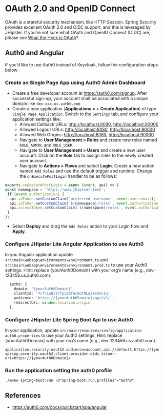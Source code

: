 # OAuth 2.0 and OpenID Connect

OAuth is a stateful security mechanism, like HTTP Session. Spring Security provides excellent OAuth 2.0 and OIDC support, and this is leveraged by JHipster. If you’re not sure what OAuth and OpenID Connect (OIDC) are, please see [What the Heck is OAuth](https://developer.okta.com/blog/2017/06/21/what-the-heck-is-oauth)?

## Auth0 and Angular

If you’d like to use Auth0 instead of Keycloak, follow the configuration steps below:

### Create an Single Page App using Auth0 Admin Dashboard

- Create a free developer account at <https://auth0.com/signup>. After successful sign-up, your account shall be associated with a unique domain like `dev-xxx.us.auth0.com`
- Create a new application (**Applications > + Create Application**) of type `Single Page Application`. Switch to the `Settings` tab, and configure your application settings like:
  - Allowed Callback URLs: <http://localhost:8080>, <http://localhost:90000>
  - Allowed Logout URLs: <http://localhost:8080>, <http://localhost:90000>
  - Allowed Web Origins: <http://localhost:8080>, <http://localhost:90000>
  - Navigate to **User Management > Roles** and create new roles named `ROLE_ADMIN`, and `ROLE_USER`.
  - Navigate to **User Management > Users** and create a new user account. Click on the **Role** tab to assign roles to the newly created user account.
  - Navigate to **Actions > Flows** and select **Login**. Create a new action named `Add Roles` and use the default trigger and runtime. Change the `onExecutePostLogin` handler to be as follows:

 ```javascript
 exports.onExecutePostLogin = async (event, api) => {
 const namespace = 'https://www.jhipster.tech';
  if (event.authorization) {
   api.idToken.setCustomClaim('preferred_username', event.user.email);
   api.idToken.setCustomClaim(`${namespace}/roles`, event.authorization.roles);
   api.accessToken.setCustomClaim(`${namespace}/roles`, event.authorization.roles);
  }
 };
 ```

- Select **Deploy** and drag the `Add Roles` action to your Login flow and **Apply**.

### Configure JHipster Lite Angular Application to use Auth0

In you Angular application update `src\main\webapp\environments\environment.ts` and `src\main\webapp\environments\environment.prod.ts` to use your Auth0 settings. Hint: replace {yourAuth0Domain} with your org’s name (e.g., dev-123456.us.auth0.com).

```typescript
  auth0: {
    domain: '{yourAuth0Domain}',
    clientId: 'Ycfc1uQ327fpi2BfecNotNLqiXcmCn1q',
    audience: 'https://{yourAuth0Domain}/api/v2/',
    redirectUri: window.location.origin
  },
```

### Configure JHipster Lite Spring Boot Api to use Auth0

In your application, update `src/main/resources/config/application-auth0.properties` to use your Auth0 settings. Hint: replace {yourAuth0Domain} with your org’s name (e.g., dev-123456.us.auth0.com).

```properties
application.security.oauth2.audience=account,api://default,https://{yourAuth0Domain}/api/v2/
spring.security.oauth2.client.provider.oidc.issuer-uri=https://{yourAuth0Domain}/
```

### Run the application setting the auth0 profile

`./mvnw spring-boot:run -D"spring-boot.run.profiles"="auth0"`

## References

- <https://auth0.com/docs/quickstart/spa/angular>
